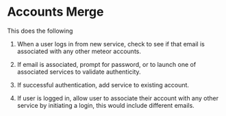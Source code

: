 # Accounts Merge
This does the following
1) When a user logs in from new service, check to see if that email is associated with any other meteor accounts.
2) If email is associated, prompt for password, or to launch one of associated services to validate authenticity.
3) If successful authentication, add service to existing account.

4) If user is logged in, allow user to associate their account with any other service by initiating a login, this would include different emails. 
